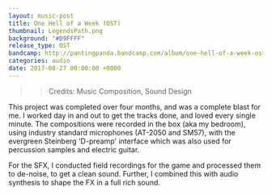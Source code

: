 ```yaml
---
layout: music-post
title: One Hell of a Week (OST)
thumbnail: LegendsPath.png
background: "#D9FFFF"
release_type: OST
bandcamp: http://pantingpanda.bandcamp.com/album/one-hell-of-a-week-ost
categories: audio
date: 2017-08-27 00:00:00 +0000
---
```

>> Credits: Music Composition, Sound Design

This project was completed over four months, and was a complete blast for me.
I worked day in and out to get the tracks done, and loved every single minute. The compositions were recorded in the box (aka my bedroom), using industry standard microphones (AT-2050 and SM57), with the evergreen Steinberg 'D-preamp' interface which was also used for percussion samples and electric guitar.

For the SFX, I conducted field recordings for the game and processed them to de-noise, to get a clean sound.
Further, I combined this with audio synthesis to shape the FX in a full rich sound.
